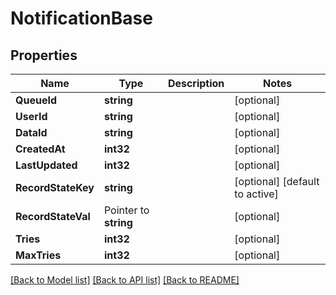 # NotificationBase

## Properties

Name | Type | Description | Notes
------------ | ------------- | ------------- | -------------
**QueueId** | **string** |  | [optional] 
**UserId** | **string** |  | [optional] 
**DataId** | **string** |  | [optional] 
**CreatedAt** | **int32** |  | [optional] 
**LastUpdated** | **int32** |  | [optional] 
**RecordStateKey** | **string** |  | [optional] [default to active]
**RecordStateVal** | Pointer to **string** |  | [optional] 
**Tries** | **int32** |  | [optional] 
**MaxTries** | **int32** |  | [optional] 

[[Back to Model list]](../README.md#documentation-for-models) [[Back to API list]](../README.md#documentation-for-api-endpoints) [[Back to README]](../README.md)


